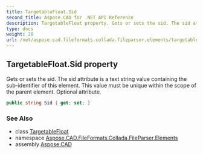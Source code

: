 ```yaml
---
title: TargetableFloat.Sid
second_title: Aspose.CAD for .NET API Reference
description: TargetableFloat property. Gets or sets the sid. The sid attribute is a text string value containing the subidentifier of this element. This value must be unique within the scope of the parent element. Optional attribute
type: docs
weight: 20
url: /net/aspose.cad.fileformats.collada.fileparser.elements/targetablefloat/sid/
---
```

## TargetableFloat.Sid property

Gets or sets the sid. The sid attribute is a text string value containing the sub-identifier of this element. This value must be unique within the scope of the parent element. Optional attribute.

```csharp
public string Sid { get; set; }
```

### See Also

* class [TargetableFloat](../)
* namespace [Aspose.CAD.FileFormats.Collada.FileParser.Elements](../../targetablefloat/)
* assembly [Aspose.CAD](../../../)


